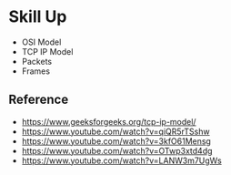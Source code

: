 # Skill Up
- OSI Model
- TCP IP Model
- Packets 
- Frames


## Reference
- https://www.geeksforgeeks.org/tcp-ip-model/
- https://www.youtube.com/watch?v=qiQR5rTSshw
- https://www.youtube.com/watch?v=3kfO61Mensg
- https://www.youtube.com/watch?v=OTwp3xtd4dg
- https://www.youtube.com/watch?v=LANW3m7UgWs